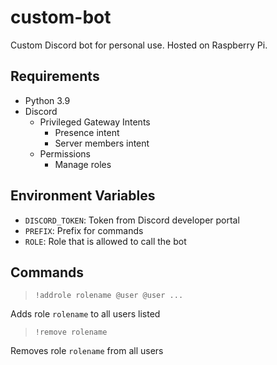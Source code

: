 # custom-bot

Custom Discord bot for personal use. Hosted on Raspberry Pi.

## Requirements
- Python 3.9
- Discord
  - Privileged Gateway Intents
    - Presence intent
    - Server members intent
  - Permissions
    - Manage roles

## Environment Variables
- `DISCORD_TOKEN`: Token from Discord developer portal
- `PREFIX`: Prefix for commands
- `ROLE`: Role that is allowed to call the bot 

## Commands
> `!addrole rolename @user @user ...`

Adds role `rolename` to all users listed

> `!remove rolename`

Removes role `rolename` from all users